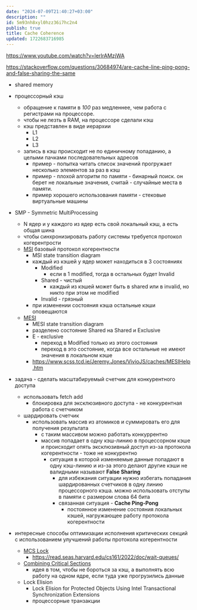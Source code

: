 ```yaml
---
date: "2024-07-09T21:40:27+03:00"
description: ""
id: 5m93nh8xyl0hzz36i7hc2n4
publish: true
title: Cache Coherence
updated: 1722683716985
---
```


<https://www.youtube.com/watch?v=lerIrAMzjWA>

<https://stackoverflow.com/questions/30684974/are-cache-line-ping-pong-and-false-sharing-the-same>

- shared memory

- процессорный кэш
  - обращение к памяти в *100* раз медленнее, чем работа с регистрами на процессоре.
  - чтобы не лезть в RAM, на процессоре сделали кэш
  - кэш представлен в виде иерархии
    - L1
    - L2
    - L3
  - запись в кэш происходит не по единичному попаданию, а целыми пачками последовательных адресов
    - пример - попытка читать список значений прогружает несколько элементов за раз в кэш
    - пример - плохой алгоритм по памяти - бинарный поиск. он берет не локальные значения, считай - случайные места в памяти.
    -  пример хорошего использования памяти - стековые виртуальные машины
-  SMP - Symmetric MultiProcessing
   -  N ядер и у каждого из ядер есть свой локальный кэш, а есть общая шина
   -  чтобы синхронизировать работу системы требуется протокол когерентрости
   -  [MSI](https://en.wikipedia.org/wiki/MSI_protocol) базовый протокол когерентности
      -  MSI state transition diagram
      -  каждый из кэшей у ядер может находиться в 3 состояниях
         -  Modified
            -  если в 1 modified, тогда в остальных будет Invalid
         -  Shared - чистый
            - каждый из кэшей может быть в shared или в invalid, но никто при этом не modified
         -  Invalid - грязный
      -  при изменении состояния кэша остальные кэши оповещаются
   - [MESI](https://en.wikipedia.org/wiki/MESI_protocol)
     - MESI state transition diagram
     - разделено состояние Shared на Shared и Exclusive
     - E - exclusive
       - переход в Modified только из этого состояния
       - переход в это состояние, когда все остальные не имеют значения в локальном кэше
     - <https://www.scss.tcd.ie/Jeremy.Jones/VivioJS/caches/MESIHelp.htm>

- задача - сделать масштабируемый счетчик для конкурентного доступа
  - использовать fetch add
    - блокировка для эксклюзивного доступа - не конкурентная работа с счетчиком
  - шардировать счетчик
    - использовать массив из атомиков и суммировать его для получения результата
      - с таким массивом можно работать конкуррентно
      - массив попадает в одну кэш-линию в процессорном кэше и происходит опять эксклюзивный доступ из-за протокола когерентности - тоже не конкурентно 
        - ситуация в которой изменяемые данные попадают в одну кэш-линию и из-за этого делают другие кэши не валидными называют **False Sharing**
          - для избежания ситуации нужно избегать попадания шардированных счетчиков в одну линию процессорного кэша. можно использовать отступы в памяти с размером слова 64 бита
          - связанная ситуация - **Cache Ping-Pong**
            - постоянное изменение состояния локальных кэшей, нагружающее работу протокола когерентности

- интересные способы оптимизации исполнения критических секций с использованием улучшений работы протокола когерентности 
  - [MCS Lock](https://github.com/torvalds/linux/blob/master/kernel/locking/mcs_spinlock.h)
    - <https://read.seas.harvard.edu/cs161/2022/doc/wait-queues/>
  - [Combining Critical Sections](https://github.com/facebook/folly/blob/main/folly/synchronization/DistributedMutex.h)
    - идея в том, чтобы не бороться за кэш, а выполнять всю работу на одном ядре, если туда уже прогрузились данные
  - Lock Elision
    - Lock Elision for Protected Objects Using Intel Transactional Synchronization Extensions
    - процессорные транзакции
